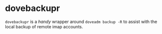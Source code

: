 # dovebackupr

`dovebackupr` is a _handy_ wrapper around `doveadm backup -R` to assist with the local backup of remote imap accounts.
